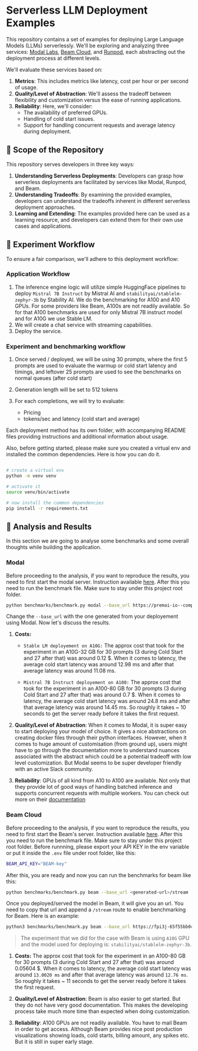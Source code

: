 # Serverless LLM Deployment Examples

This repository contains a set of examples for deploying Large Language Models (LLMs) serverlessly. We'll be exploring and analyzing three services: [Modal Labs](https://modal.com/), [Beam Cloud](https://www.beam.cloud/), and [Runpod](https://www.runpod.io/), each abstracting out the deployment process at different levels.

We'll evaluate these services based on:

1. **Metrics**: This includes metrics like latency, cost per hour or per second of usage.
2. **Quality/Level of Abstraction**: We'll assess the tradeoff between flexibility and customization versus the ease of running applications.
3. **Reliability**: Here, we'll consider:
   - The availability of preferred GPUs.
   - Handling of cold start issues.
   - Support for handling concurrent requests and average latency during deployment.

## 🔭 Scope of the Repository

This repository serves developers in three key ways:

1. **Understanding Serverless Deployments**: Developers can grasp how serverless deployments are facilitated by services like Modal, Runpod, and Beam.
2. **Understanding Tradeoffs**: By examining the provided examples, developers can understand the tradeoffs inherent in different serverless deployment approaches.
3. **Learning and Extending**: The examples provided here can be used as a learning resource, and developers can extend them for their own use cases and applications.

## 🔄 Experiment Workflow

To ensure a fair comparison, we'll adhere to this deployment workflow:

### Application Workflow 

1. The inference engine logic will utilize simple HuggingFace pipelines to deploy `Mistral 7B Instruct` by Mistral AI and `stabilityai/stablelm-zephyr-3b` by Stability AI. We do the benchmarking for A100 and A10 GPUs. For some providers like Beam, A100s are not readily available. So for that A100 benchmarks are used for only Mistral 7B instruct model and for A10G we use Stable LM.  
2. We will create a chat service with streaming capabilities.
3. Deploy the service.

### Experiment and benchmarking workflow

1. Once served / deployed, we will be using 30 prompts, where the first 5 prompts are used to evaluate the warmup or cold start latency and timings, and leftover 25 prompts are used to see the benchmarks on normal queues (after cold start)

2. Generation length will be set to 512 tokens

3. For each completions, we will try to evaluate:

    - Pricing
    - tokens/sec and latency (cold start and average)

Each deployment method has its own folder, with accompanying README files providing instructions and additional information about usage.

Also, before getting started, please make sure you created a virtual env and installed the common dependencies. Here is how you can do it.

```bash

# create a virtual env
python -m venv venv

# activate it
source venv/bin/activate

# now install the common dependencies
pip install -r requirements.txt

```

## 🧐 Analysis and Results 

In this section we are going to analyse some benchmarks and some overall thoughts while building the application. 

### Modal
Before proceeding to the analysis, if you want to reproduce the results, you need to first start the modal server. Instruction available [here](/modal/README.md). After this you need to run the benchmark file. Make sure to stay under this project root folder. 

```bash
python benchmarks/benchmark.py modal --base_url https://premai-io--completion-dev.modal.run
```
Change the `--base_url` with the one generated from your deployement using Modal. Now let's discuss the results. 

1. **Costs:** 
    - `Stable LM deployement on A10G:` The approx cost that took for the experiment in an A10G-32 GB for 30 prompts (3 during Cold Start and 27 after that) was around 0.12 $. When it comes to latency, the average cold start latency was around 12.98 ms and after that average latency was around 11.08 ms. 

    - `Mistral 7B Instruct deployement on A100:` The approx cost that took for the experiment in an A100-80 GB for 30 prompts (3 during Cold Start and 27 after that) was around 0.7 $. When it comes to latency, the average cold start latency was around 24.8 ms and after that average latency was around 14.45 ms. So roughly it takes ~ 10 seconds to get the server ready before it takes the first request. 

2. **Quality/Level of Abstraction**: When it comes to Modal, it is super easy to start deploying your model of choice. It gives a nice abstractions on creating docker files through their python interfaces. However, when it comes to huge amount of customisation (from ground up), users might have to go through the documentation more to understand nuances associated with the abstract which could be a potential tradeoff with low level customization. But Modal seems to be super developer friendly with an active Slack community. 

3. **Reliability**: GPUs of all kind from A10 to A100 are available. Not only that they provide lot of good ways of handling batched inference and supports concurrent requests with multiple workers. You can check out more on their [documentation](https://modal.com/docs/examples)

### Beam Cloud
Before proceeding to the analysis, if you want to reproduce the results, you need to first start the Beam's server. Instruction available [here](/beam-exp/README.md). After this you need to run the benchmark file. Make sure to stay under this project root folder. Before runnning, please export your API KEY in the env variable or put it inside the `.env` file under root folder, like this:

```bash
BEAM_API_KEY="BEAM-key"
```
After this, you are ready and now you can run the benchmarks for beam like this:

```bash
python benchmarks/benchmark.py beam --base_url <generated-url>/stream
```
Once you deployed/served the model in Beam, it will give you an url. You need to copy that url and append a `/stream` route to enable benchmarking for Beam. Here is an example:

```bash
python3 benchmarks/benchmark.py beam --base_url https://fpi3j-65f55bb04b5f2400249a4fbf.apps.beam.cloud/stream
```

> The experiment that we did for the case with Beam is using `A10G` GPU and the model used for deploying is: `stabilityai/stablelm-zephyr-3b`. 

1. **Costs:** The approx cost that took for the experiment in an A100-80 GB for 30 prompts (3 during Cold Start and 27 after that) was around 0.05604 $. When it comes to latency, the average cold start latency was around `13.0020 ms` and after that average latency was around `12.76 ms`. So roughly it takes ~ 11 seconds to get the server ready before it takes the first request. 

2. **Quality/Level of Abstraction**: Beam is also easier to get started. But they do not have very good documentation. This makes the developing process take much more time than expected when doing customization. 

3. **Reliability**: A100 GPUs are not readily available. You have to mail Beam in order to get access. Although Beam provides nice post production visualizations showing loads, cold starts, billing amount, any spikes etc. But it is still in super early stage. 
